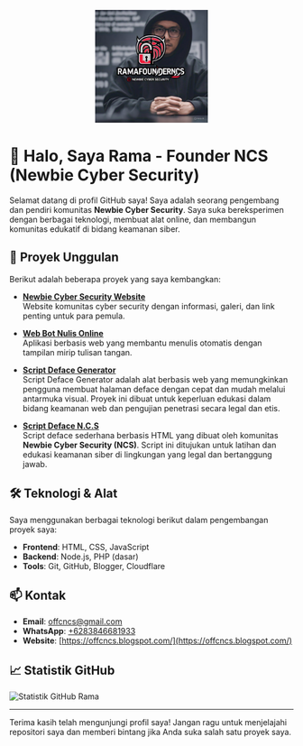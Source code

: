 <p align="center">
  <img src="ramafounderncs.jpg" alt="Newbie Cyber Security Logo" width="200"/>
</p>

# 👋 Halo, Saya Rama - Founder NCS (Newbie Cyber Security)

Selamat datang di profil GitHub saya! Saya adalah seorang pengembang dan pendiri komunitas **Newbie Cyber Security**. Saya suka bereksperimen dengan berbagai teknologi, membuat alat online, dan membangun komunitas edukatif di bidang keamanan siber.

## 🚀 Proyek Unggulan

Berikut adalah beberapa proyek yang saya kembangkan:

- [**Newbie Cyber Security Website**](https://newbiecybersecuirty.hec.to/)  
  Website komunitas cyber security dengan informasi, galeri, dan link penting untuk para pemula.

- [**Web Bot Nulis Online**](https://webbotnulis.ix.tc/)  
  Aplikasi berbasis web yang membantu menulis otomatis dengan tampilan mirip tulisan tangan.

- [**Script Deface Generator**](https://toolsdefacegenerator.hs.vc/)  
 Script Deface Generator adalah alat berbasis web yang memungkinkan pengguna membuat halaman deface dengan cepat dan mudah melalui antarmuka visual. Proyek ini dibuat untuk keperluan edukasi dalam bidang keamanan web dan pengujian penetrasi secara legal dan etis.

- [**Script Deface N.C.S**](https://scriptdefacencs.pii.at/)  
 Script deface sederhana berbasis HTML yang dibuat oleh komunitas **Newbie Cyber Security (NCS)**. Script ini ditujukan untuk latihan dan edukasi keamanan siber di lingkungan yang legal dan bertanggung jawab.

## 🛠️ Teknologi & Alat

Saya menggunakan berbagai teknologi berikut dalam pengembangan proyek saya:

- **Frontend**: HTML, CSS, JavaScript
- **Backend**: Node.js, PHP (dasar)
- **Tools**: Git, GitHub, Blogger, Cloudflare

## 📫 Kontak

- **Email**: [offcncs@gmail.com](mailto:offcncs@gmail.com)  
- **WhatsApp**: [+6283846681933](https://wa.me/6283846681933)  
- **Website**: [https://offcncs.blogspot.com/](https://offcncs.blogspot.com/)

## 📈 Statistik GitHub

![Statistik GitHub Rama](https://github-readme-stats.vercel.app/api?username=RamaFounderNCS&show_icons=true&theme=radical)

---

Terima kasih telah mengunjungi profil saya! Jangan ragu untuk menjelajahi repositori saya dan memberi bintang jika Anda suka salah satu proyek saya.
